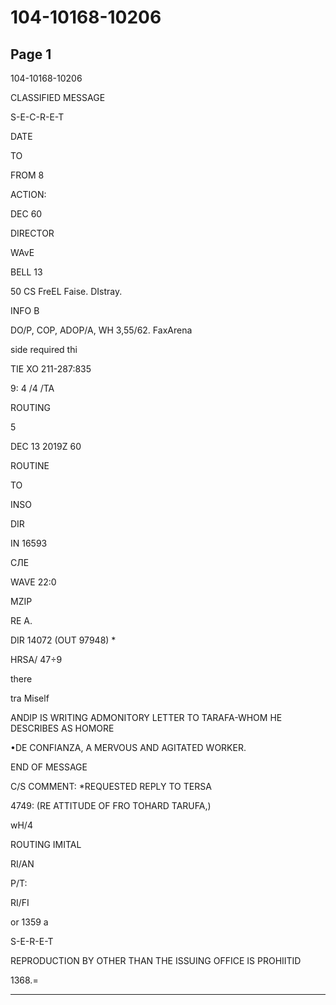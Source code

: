 # 104-10168-10206

## Page 1

104-10168-10206

CLASSIFIED MESSAGE

S-E-C-R-E-T

DATE

TO

FROM 8

ACTION:

DEC 60

DIRECTOR

WAvE

BELL 13

50 CS FreEL Faise. DIstray.

INFO B

DO/P, COP, ADOP/A, WH 3,55/62. FaxArena

side required thi

TIE XO 211-287:835

9: 4 /4 /TA

ROUTING

5

DEC 13 2019Z 60

ROUTINE

TO

INSO

DIR

IN 16593

СЛЕ

WAVE 22:0

MZIP

RE A.

DIR 14072 (OUT 97948) *

HRSA/ 47÷9

there

tra Miself

ANDIP IS WRITING ADMONITORY LETTER TO TARAFA-WHOM HE DESCRIBES AS HOMORE

•DE CONFIANZA, A MERVOUS AND AGITATED WORKER.

END OF MESSAGE

C/S COMMENT: *REQUESTED REPLY TO TERSA

4749: (RE ATTITUDE OF FRO TOHARD TARUFA,)

wH/4

ROUTING IMITAL

RI/AN

P/T:

RI/FI

or 1359 a

S-E-R-E-T

REPRODUCTION BY OTHER THAN THE ISSUING OFFICE IS PROHIITID

1368.=

---

